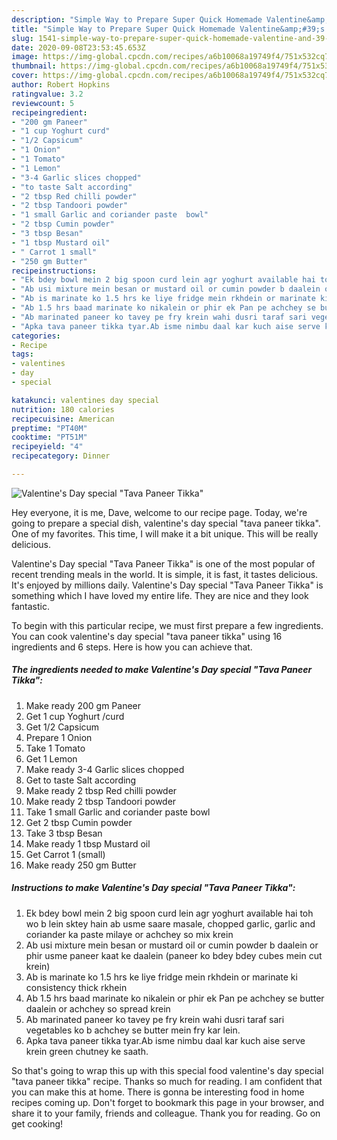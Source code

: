 ```yaml
---
description: "Simple Way to Prepare Super Quick Homemade Valentine&amp;#39;s Day special &amp;#34;Tava Paneer Tikka&amp;#34;"
title: "Simple Way to Prepare Super Quick Homemade Valentine&amp;#39;s Day special &amp;#34;Tava Paneer Tikka&amp;#34;"
slug: 1541-simple-way-to-prepare-super-quick-homemade-valentine-and-39-s-day-special-and-34-tava-paneer-tikka-and-34
date: 2020-09-08T23:53:45.653Z
image: https://img-global.cpcdn.com/recipes/a6b10068a19749f4/751x532cq70/valentines-day-special-tava-paneer-tikka-recipe-main-photo.jpg
thumbnail: https://img-global.cpcdn.com/recipes/a6b10068a19749f4/751x532cq70/valentines-day-special-tava-paneer-tikka-recipe-main-photo.jpg
cover: https://img-global.cpcdn.com/recipes/a6b10068a19749f4/751x532cq70/valentines-day-special-tava-paneer-tikka-recipe-main-photo.jpg
author: Robert Hopkins
ratingvalue: 3.2
reviewcount: 5
recipeingredient:
- "200 gm Paneer"
- "1 cup Yoghurt curd"
- "1/2 Capsicum"
- "1 Onion"
- "1 Tomato"
- "1 Lemon"
- "3-4 Garlic slices chopped"
- "to taste Salt according"
- "2 tbsp Red chilli powder"
- "2 tbsp Tandoori powder"
- "1 small Garlic and coriander paste  bowl"
- "2 tbsp Cumin powder"
- "3 tbsp Besan"
- "1 tbsp Mustard oil"
- " Carrot 1 small"
- "250 gm Butter"
recipeinstructions:
- "Ek bdey bowl mein 2 big spoon curd lein agr yoghurt available hai toh wo b lein sktey hain ab usme saare masale, chopped garlic, garlic and coriander ka paste milaye or achchey so mix krein"
- "Ab usi mixture mein besan or mustard oil or cumin powder b daalein or phir usme paneer kaat ke daalein (paneer ko bdey bdey cubes mein cut krein)"
- "Ab is marinate ko 1.5 hrs ke liye fridge mein rkhdein or marinate ki consistency thick rkhein"
- "Ab 1.5 hrs baad marinate ko nikalein or phir ek Pan pe achchey se butter daalein or achchey so spread krein"
- "Ab marinated paneer ko tavey pe fry krein wahi dusri taraf sari vegetables ko b achchey se butter mein fry kar lein."
- "Apka tava paneer tikka tyar.Ab isme nimbu daal kar kuch aise serve krein green chutney ke saath."
categories:
- Recipe
tags:
- valentines
- day
- special

katakunci: valentines day special 
nutrition: 180 calories
recipecuisine: American
preptime: "PT40M"
cooktime: "PT51M"
recipeyield: "4"
recipecategory: Dinner

---
```



![Valentine&#39;s Day special &#34;Tava Paneer Tikka&#34;](https://img-global.cpcdn.com/recipes/a6b10068a19749f4/751x532cq70/valentines-day-special-tava-paneer-tikka-recipe-main-photo.jpg)

Hey everyone, it is me, Dave, welcome to our recipe page. Today, we're going to prepare a special dish, valentine&#39;s day special &#34;tava paneer tikka&#34;. One of my favorites. This time, I will make it a bit unique. This will be really delicious.

Valentine&#39;s Day special &#34;Tava Paneer Tikka&#34; is one of the most popular of recent trending meals in the world. It is simple, it is fast, it tastes delicious. It's enjoyed by millions daily. Valentine&#39;s Day special &#34;Tava Paneer Tikka&#34; is something which I have loved my entire life. They are nice and they look fantastic.




To begin with this particular recipe, we must first prepare a few ingredients. You can cook valentine&#39;s day special &#34;tava paneer tikka&#34; using 16 ingredients and 6 steps. Here is how you can achieve that.

<!--inarticleads1-->

##### The ingredients needed to make Valentine&#39;s Day special &#34;Tava Paneer Tikka&#34;:

1. Make ready 200 gm Paneer
1. Get 1 cup Yoghurt /curd
1. Get 1/2 Capsicum
1. Prepare 1 Onion
1. Take 1 Tomato
1. Get 1 Lemon
1. Make ready 3-4 Garlic slices chopped
1. Get to taste Salt according
1. Make ready 2 tbsp Red chilli powder
1. Make ready 2 tbsp Tandoori powder
1. Take 1 small Garlic and coriander paste  bowl
1. Get 2 tbsp Cumin powder
1. Take 3 tbsp Besan
1. Make ready 1 tbsp Mustard oil
1. Get  Carrot 1 (small)
1. Make ready 250 gm Butter




<!--inarticleads2-->

##### Instructions to make Valentine&#39;s Day special &#34;Tava Paneer Tikka&#34;:

1. Ek bdey bowl mein 2 big spoon curd lein agr yoghurt available hai toh wo b lein sktey hain ab usme saare masale, chopped garlic, garlic and coriander ka paste milaye or achchey so mix krein
1. Ab usi mixture mein besan or mustard oil or cumin powder b daalein or phir usme paneer kaat ke daalein (paneer ko bdey bdey cubes mein cut krein)
1. Ab is marinate ko 1.5 hrs ke liye fridge mein rkhdein or marinate ki consistency thick rkhein
1. Ab 1.5 hrs baad marinate ko nikalein or phir ek Pan pe achchey se butter daalein or achchey so spread krein
1. Ab marinated paneer ko tavey pe fry krein wahi dusri taraf sari vegetables ko b achchey se butter mein fry kar lein.
1. Apka tava paneer tikka tyar.Ab isme nimbu daal kar kuch aise serve krein green chutney ke saath.




So that's going to wrap this up with this special food valentine&#39;s day special &#34;tava paneer tikka&#34; recipe. Thanks so much for reading. I am confident that you can make this at home. There is gonna be interesting food in home recipes coming up. Don't forget to bookmark this page in your browser, and share it to your family, friends and colleague. Thank you for reading. Go on get cooking!
